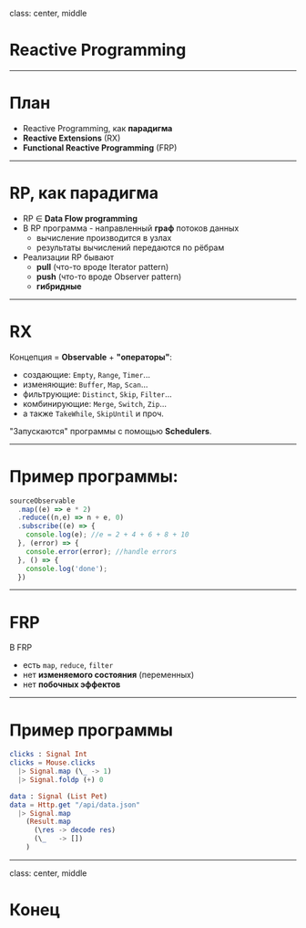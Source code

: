 
class: center, middle

# Reactive Programming

---

# План

- Reactive Programming, как **парадигма**
- **Reactive Extensions** (RX)
- **Functional Reactive Programming** (FRP)

---

# RP, как парадигма

- RP ∈ **Data Flow programming**
- В RP программа - направленный **граф** потоков данных
  - вычисление производится в узлах
  - результаты вычислений передаются по рёбрам
- Реализации RP бывают
  - **pull** (что-то вроде Iterator pattern)
  - **push** (что-то вроде Observer pattern)
  - **гибридные**

---

# RX

Концепция = **Observable** + **"операторы"**:

- создающие: `Empty`, `Range`, `Timer`...
- изменяющие: `Buffer`, `Map`, `Scan`...
- фильтрующие: `Distinct`, `Skip`, `Filter`...
- комбинирующие: `Merge`, `Switch`, `Zip`...
- а также `TakeWhile`, `SkipUntil` и проч.

"Запускаются" программы с помощью **Schedulers**.

---

# Пример программы:

```javascript
sourceObservable
  .map((e) => e * 2)
  .reduce((n,e) => n + e, 0)
  .subscribe((e) => {
    console.log(e); //e = 2 + 4 + 6 + 8 + 10
  }, (error) => {
    console.error(error); //handle errors
  }, () => {
    console.log('done');
  })
```

---

# FRP

В FRP

- есть `map`, `reduce`, `filter`
- нет **изменяемого состояния** (переменных)
- нет **побочных эффектов**

---

# Пример программы

```elm
clicks : Signal Int
clicks = Mouse.clicks
  |> Signal.map (\_ -> 1)
  |> Signal.foldp (+) 0

data : Signal (List Pet)
data = Http.get "/api/data.json"
  |> Signal.map
    (Result.map
      (\res -> decode res)
      (\_   -> [])
    )
```

---

class: center, middle

# Конец
